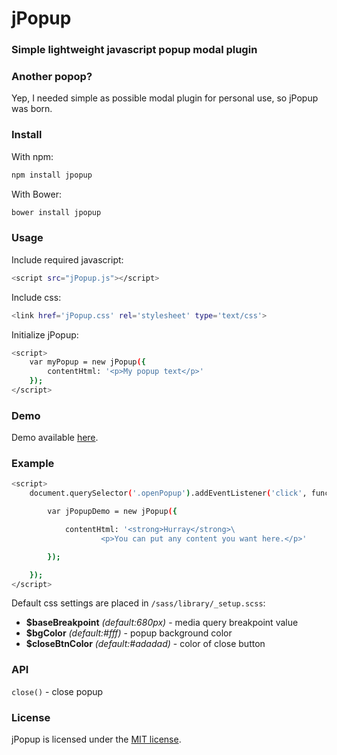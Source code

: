 # jPopup #
### Simple lightweight javascript popup modal plugin ###

### Another popop? ###
Yep, I needed simple as possible modal plugin for personal use, so jPopup was born.

### Install ###

With npm:
```sh
npm install jpopup
```

With Bower:
```sh
bower install jpopup
```

### Usage ###

Include required javascript:
```sh
<script src="jPopup.js"></script>
```

Include css:
```sh
<link href='jPopup.css' rel='stylesheet' type='text/css'>
```
Initialize jPopup:
```sh
<script>
    var myPopup = new jPopup({
    	contentHtml: '<p>My popup text</p>'
    });
</script>
```

### Demo ###

Demo available [here](http://www.rvdizajn.com/jpopup/).

### Example ###

```sh
<script>
    document.querySelector('.openPopup').addEventListener('click', function() {

        var jPopupDemo = new jPopup({

            contentHtml: '<strong>Hurray</strong>\
                    <p>You can put any content you want here.</p>'

        });

    });
</script>
```

Default css settings are placed in `/sass/library/_setup.scss`:

- **$baseBreakpoint** *(default:680px)* - media query breakpoint value
- **$bgColor** *(default:#fff)* - popup background color
- **$closeBtnColor** *(default:#adadad)* - color of close button


### API ###

`close()` - close popup


### License  ###

jPopup is licensed under the [MIT license](http://opensource.org/licenses/MIT).
